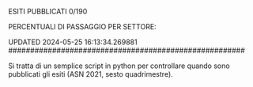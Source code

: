 ESITI PUBBLICATI 0/190 

PERCENTUALI DI PASSAGGIO PER SETTORE:

UPDATED 2024-05-25 16:13:34.269881
###################################################### 

Si tratta di un semplice script in python per controllare quando sono pubblicati gli esiti (ASN 2021, sesto quadrimestre).

